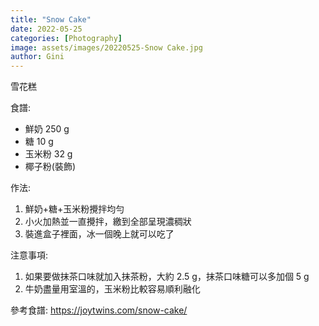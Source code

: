 ```yaml
---
title: "Snow Cake"
date: 2022-05-25
categories: [Photography]
image: assets/images/20220525-Snow Cake.jpg
author: Gini
---
```

雪花糕

食譜:
- 鮮奶 250 g
- 糖 10 g
- 玉米粉 32 g
- 椰子粉(裝飾)

作法:
1. 鮮奶+糖+玉米粉攪拌均勻
2. 小火加熱並一直攪拌，繳到全部呈現濃稠狀
3. 裝進盒子裡面，冰一個晚上就可以吃了

注意事項:
1. 如果要做抹茶口味就加入抹茶粉，大約 2.5 g，抹茶口味糖可以多加個 5 g
2. 牛奶盡量用室溫的，玉米粉比較容易順利融化

參考食譜:
https://joytwins.com/snow-cake/
